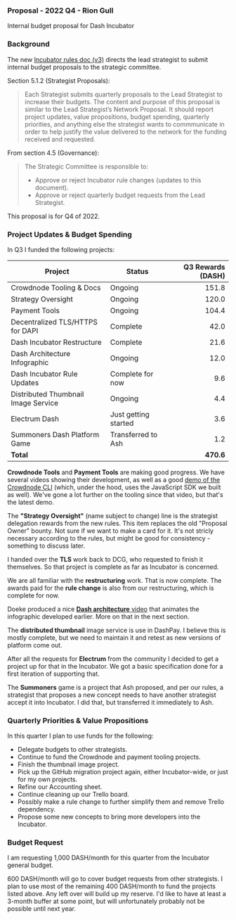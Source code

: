 ### Proposal - 2022 Q4 - Rion Gull

Internal budget proposal for Dash Incubator

### Background

The new [Incubator rules doc (v3)](https://github.com/dashincubator/dash-incubator-rules/blob/042fde0eea2340a2a8c9fa3483ad8f764d94fe31/rules.md) directs the lead strategist to submit internal budget proposals to the strategic committee.

Section 5.1.2 (Strategist Proposals):

> Each Strategist submits quarterly proposals to the Lead Strategist to increase their budgets. The content and purpose of this proposal is similar to the Lead Strategist’s Network Proposal. It should report project updates, value propositions, budget spending, quarterly priorities, and anything else the strategist wants to commmunicate in order to help justify the value delivered to the network for the funding received and requested.

From section 4.5 (Governance):

> The Strategic Committee is responsible to:
> 
> * Approve or reject Incubator rule changes (updates to this document).
> * Approve or reject quarterly budget requests from the Lead Strategist.

This proposal is for Q4 of 2022.

### Project Updates & Budget Spending

In Q3 I funded the following projects:

| **Project** | **Status** | **Q3 Rewards (DASH)** |
| --- | --- |  ---: |
| Crowdnode Tooling & Docs | Ongoing | 151.8 |
| Strategy Oversight | Ongoing | 120.0 |
| Payment Tools |  Ongoing |104.4 |
| Decentralized TLS/HTTPS for DAPI | Complete | 42.0 |
| Dash Incubator Restructure | Complete | 21.6 |
| Dash Architecture Infographic | Ongoing | 12.0 |
| Dash Incubator Rule Updates | Complete for now | 9.6 |
| Distributed Thumbnail Image Service | Ongoing | 4.4 |
| Electrum Dash | Just getting started | 3.6 |
| Summoners Dash Platform Game | Transferred to Ash | 1.2 |
| **Total** |  | **470.6** |

**Crowdnode Tools** and **Payment Tools** are making good progress.  We have several videos showing their development, as well as a good [demo of the Crowdnode CLI](https://www.youtube.com/watch?v=PbOdgZsJP-c&list=PLZaEVINf2Bq8MDZAN55uyFm8xb05Ek0qE&index=19) (which, under the hood, uses the JavaScript SDK we built as well).  We've gone a lot further on the tooling since that video, but that's the latest demo.

The **"Strategy Oversight"** (name subject to change) line is the strategist delegation rewards from the new rules.  This item replaces the old "Proposal Owner" bounty.  Not sure if we want to make a card for it.  It's not stricly necessary according to the rules, but might be good for consistency - something to discuss later.

I handed over the **TLS** work back to DCG, who requested to finish it themselves.  So that project is complete as far as Incubator is concerned.

We are all familiar with the **restructuring** work.  That is now complete.  The awards paid for the **rule change** is also from our restructuring, which is complete for now.

Doeke produced a nice [**Dash architecture** video](https://www.youtube.com/watch?v=3wKk_HEwsMY) that animates the infographic developed earlier.  More on that in the next section.

The **distributed thumbnail** image service is use in DashPay.  I believe this is mostly complete, but we need to maintain it and retest as new versions of platform come out.

After all the requests for **Electrum** from the community I decided to get a project up for that in the Incubator.  We got a basic specification done for a first iteration of supporting that.

The **Summoners** game is a project that Ash proposed, and per our rules, a strategist that proposes a new concept needs to have another strategist accept it into Incubator.  I did that, but transferred it immediately to Ash.

### Quarterly Priorities & Value Propositions

In this quarter I plan to use funds for the following:

* Delegate budgets to other strategists.
* Continue to fund the Crowdnode and payment tooling projects.
* Finish the thumbnail image project.
* Pick up the GitHub migration project again, either Incubator-wide, or just for my own projects.
* Refine our Accounting sheet.
* Continue cleaning up our Trello board.
* Possibly make a rule change to further simplify them and remove Trello dependency.
* Propose some new concepts to bring more developers into the Incubator.

### Budget Request

I am requesting 1,000 DASH/month for this quarter from the Incubator general budget.  

600 DASH/month will go to cover budget requests from other strategists.  I plan to use most of the remaining 400 DASH/month to fund the projects listed above.  Any left over will build up my reserve.  I'd like to have at least a 3-month buffer at some point, but will unfortunately probably not be possible until next year.
